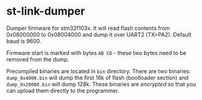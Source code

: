 # st-link-dumper
Dumper firmware for stm32f103x. It will read flash contents from 0x08000000 to 0x08004000 and dump it over UART2 (TX=PA2). Default baud is 9600.

Firmware start is marked with bytes `AB CD` - these two bytes need to be removed from the dump.

Precompiled binaries are located in `bin` directory. There are two binaries: `dump_0x4000.bin` will dump the first 16k of flash (bootloader section) and `dump_0x20000.bin` will dump 128k.
These binaries are _encrypted_ so that you can upload them directly to the programmer.
